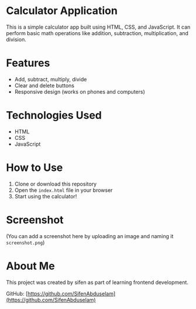 # Calculator Application

This is a simple calculator app built using HTML, CSS, and JavaScript. It can perform basic math operations like addition, subtraction, multiplication, and division.

# Features

- Add, subtract, multiply, divide
- Clear and delete buttons
- Responsive design (works on phones and computers)

# Technologies Used

- HTML
- CSS
- JavaScript

# How to Use

1. Clone or download this repository
2. Open the `index.html` file in your browser
3. Start using the calculator!

# Screenshot

(You can add a screenshot here by uploading an image and naming it `screenshot.png`)

# About Me

This project was created by sifen as part of learning frontend development.

GitHub: [https://github.com/SifenAbduselam](https://github.com/SifenAbduselam)

